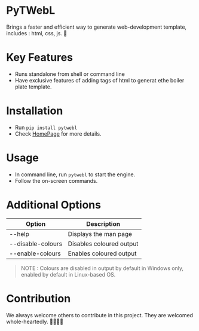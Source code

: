 # PyTWebL
Brings a faster and efficient way to generate web-development template, includes : html, css, js. 🧠

# Key Features
- Runs standalone from shell or command line
- Have exclusive features of adding tags of html to generat ethe boiler plate template.

# Installation
- Run `pip install pytwebl`
- Check [HomePage](https://github.com/SoumadeepChoudhury/pytwebl) for more details.
# Usage
- In command line, run `pytwebl` to start the engine.
- Follow the on-screen commands.

# Additional Options

|Option|Description|
|---|---|
|--help|Displays the man page|
|--disable-colours|Disables coloured output|
|--enable-colours|Enables coloured output|

> NOTE : Colours are disabled in output by default in Windows only, enabled by default in Linux-based OS.

# Contribution
We always welcome others to contribute in this project. They are welcomed whole-heartedly. 🎉🎉🥳🥳
